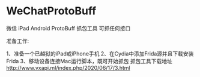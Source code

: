 # WeChatProtoBuff
微信 iPad Android ProtoBuff 抓包工具 可抓任何接口

准备工作:

1、准备一个已越狱的iPad或iPhone手机
2、在Cydia中添加Frida源并且下载安装Frida
3、移动设备连接Mac运行脚本，既可开始抓包
抓包工具下载地址 http://www.vxapi.ml/index.php/2020/06/17/3.html
